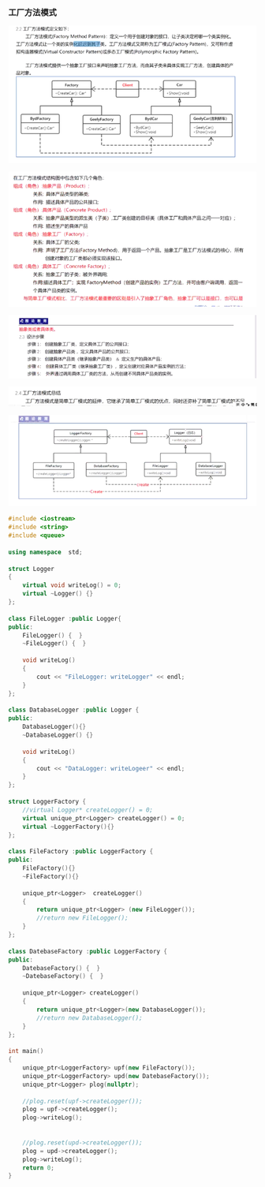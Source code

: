 ### 工厂方法模式

![image-20210720095402885](../image/image-12.png)

![image-20210720173804376](../image/image-13.png)

![image-20210720173818270](../image/image-14.png)

![image-20210720173850316](../image/image-15.png)

![image-20210720173910489](../image/image-16.png)

```c++
#include <iostream>
#include <string>
#include <queue>

using namespace  std;

struct Logger
{
	virtual void writeLog() = 0;
	virtual ~Logger() {}
};

class FileLogger :public Logger{
public:
	FileLogger() {  }
	~FileLogger() {  }

	void writeLog()
	{
		cout << "FileLogger: writeLogger" << endl;
	}
};

class DatabaseLogger :public Logger {
public:
	DatabaseLogger(){}
	~DatabaseLogger() {}

	void writeLog()
	{
		cout << "DataLogger: writeLogeer" << endl;
	}
};

struct LoggerFactory {
	//virtual Logger* createLogger() = 0;
	virtual unique_ptr<Logger> createLogger() = 0;
	virtual ~LoggerFactory(){}
};

class FileFactory :public LoggerFactory {
public:
	FileFactory(){}
	~FileFactory(){}

	unique_ptr<Logger>  createLogger()
	{
		return unique_ptr<Logger> (new FileLogger());
		//return new FileLogger();
	}
};

class DatebaseFactory :public LoggerFactory {
public:
	DatebaseFactory() {  }
	~DatebaseFactory() {  }

	unique_ptr<Logger> createLogger()
	{
		return unique_ptr<Logger>(new DatabaseLogger());
		//return new DatabaseLogger();
	}
};

int main()
{
	unique_ptr<LoggerFactory> upf(new FileFactory());
	unique_ptr<LoggerFactory> upd(new DatebaseFactory());
	unique_ptr<Logger> plog(nullptr);

	//plog.reset(upf->createLogger());
	plog = upf->createLogger();
	plog->writeLog();
	

	//plog.reset(upd->createLogger());
	plog = upd->createLogger();
	plog->writeLog();
	return 0;
}
```

